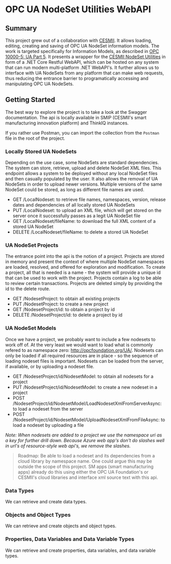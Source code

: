 # OPC UA NodeSet Utilities WebAPI

## Summary

This project grew out of a collaboration with [CESMII](https://www.cesmii.org/). It allows loading, editing, creating and saving of OPC UA NodeSet information models. 
The work is targeted specifically for Information Models, as described in 
[OPC 10000-5: UA Part 5](https://reference.opcfoundation.org/Core/Part5/v104/docs/). It presents
a wrapper for the [CESMII NodeSet Utilities](https://github.com/cesmii/CESMII-NodeSet-Utilities) 
in form of a .NET Core Restful WebAPI, which can be hosted on any system that can run modern 
multi-platform .NET WebAPI's. It further allows us to interface with UA NodeSets from any platform 
that can make web requests, thus reducing the entrance barrier to programatically accessing and 
manipulating OPC UA NodeSets.

## Getting Started

The best way to explore the project is to take a look at the 
Swagger documentation. The api is locally available in SMIP (CESMII's smart manufacturing innovation platform) and ThinkIQ instances.

If you rather use Postman, you can import the collection from the `Postman` file in the root of the project.

### Locally Stored UA NodeSets

Depending on the use case, some NodeSets are standard dependencies. The system can store, retrieve, 
upload and delete NodeSet XML files. This endpoint allows a system to be deployed without any local 
NodeSet files and then casually populated by the user. It also allows the removal of UA NodeSets in 
order to upload newer versions. Multiple versions of the same NodeSet could be stored, as long as 
different file names are used.

- GET /LocalNodeset: to retrieve file names, namespaces, version, release dates and dependencies of all locally stored UA NodeSets
- PUT /LocalNodeset: to upload an XML file, which will get stored on the server once it successfully passes as a legit UA NodeSet file
- GET /LocalNodeset/fileName: to download the full XML content of a stored UA NodeSet
- DELETE /LocalNodeset/fileName: to delete a stored UA NodeSet

### UA NodeSet Projects

The entrance point into the api is the notion of a project. Projects are stored in memory and present 
the context of where multiple NodeSet namespaces are loaded, resolved, and offered for exploration and
modification. To create a project, all that is needed is a name - the system will provide a unique id
that can be used to work with the project. Projects contain a log to be able to review certain transactions.
Projects are deleted simply by providing the id to the delete route.

- GET /NodesetProject: to obtain all existing projects
- PUT /NodesetProject: to create a new project
- GET /NodesetProject/id: to obtain a project by id
- DELETE /NodesetProject/id: to delete a project by id

### UA NodeSet Models

Once we have a project, we probably want to include a few nodesets to work off of. At the very least 
we would want to load what is commonly refered to as namespace zero: http://opcfoundation.org/UA/. Nodesets 
can only be loaded if all required resources are in place - so the sequence of loading nodeset files
is important. Nodesets can be loaded from the server, if available, or by uploading a nodeset file.

- GET /NodesetProject/id/NodesetModel: to obtain all nodesets for a project
- PUT /NodesetProject/id/NodesetModel: to create a new nodeset in a project
- POST /NodesetProject/id/NodesetModel/LoadNodesetXmlFromServerAsync: to load a nodeset from the server
- POST /NodesetProject/id/NodesetModel/UploadNodesetXmlFromFileAsync: to load a nodeset by uploading a file

*Note: When nodesets are added to a project we use the namespace uri as a key for further drill down. Because 
Azure web app's don't do slashes well in url's of resource-style web api's, we remove the slashes.*

> Roadmap: Be able to load a nodeset and its dependencies from a cloud library by namespace name. One could argue this may be outside the scope of this project. SM apps (smart manufacturing apps) already do this using either the OPC UA Foundation's or CESMII's cloud libraries and interface xml source text with this api.

### Data Types

We can retrieve and create data types.

### Objects and Object Types

We can retrieve and create objects and object types.

### Properties, Data Variables and Data Variable Types

We can retrieve and create properties, data variables, and data variable types.
